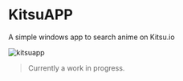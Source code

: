 # KitsuAPP
A simple windows app to search anime on Kitsu.io


![kitsuapp](https://i.ibb.co/CvRtzy6/image.png)



> Currently a work in progress.
